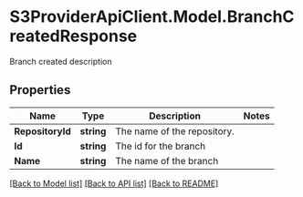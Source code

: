 # S3ProviderApiClient.Model.BranchCreatedResponse
Branch created description

## Properties

Name | Type | Description | Notes
------------ | ------------- | ------------- | -------------
**RepositoryId** | **string** | The name of the repository. | 
**Id** | **string** | The id for the branch | 
**Name** | **string** | The name of the branch | 

[[Back to Model list]](../README.md#documentation-for-models) [[Back to API list]](../README.md#documentation-for-api-endpoints) [[Back to README]](../README.md)

